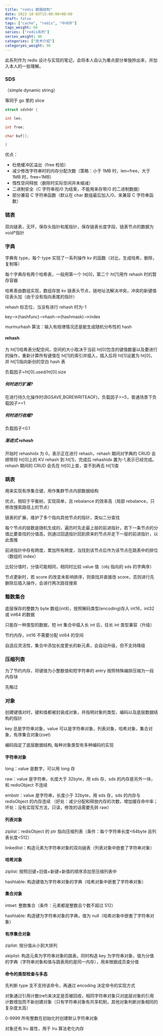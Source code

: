 ```yaml
---
title: "redis 数据结构"
date: 2022-10-03T15:00:00+08:00
draft: false
tags: ["cache", "redis", "中间件"]
tags_weight: 66
series: ["redis系列"]
series_weight: 96
categories: ["技术介绍"]
categoryes_weight: 96
---
```


此系列作为 redis 设计与实现的笔记，会将本人自认为重点部分单独拎出来，并加入本人的一些理解。

<!-- more -->

### SDS

（simple dynamic string）

等同于 go 里的 slice

```c
struct sdshdr {

int len;

int free;

char buf[];

}
```

优点：

- 杜绝缓冲区溢出（free 检验）
- 减少修改字符串时的内存分配次数（策略：小于 1MB 时，len=free，大于 1MB 时，free=1MB）
- 惰性空间释放（删除时实际空间并未缩减）
- 二进制安全（C 字符串视/0 为结束，不能用来存带/0 的二进制数据）
- 部分兼容 C 字符串函数（默认在 char 数组最后加入/0，来兼容 C 字符串函数）

### 链表

双向链表，无环，保存头指针和尾指针，保存链表长度字段，链表节点的数据为 void\*指针

### 字典

字典有 type，每个 type 实现了一系列操作 kv 的函数（对比，生成哈希，删除，复制等）

每个字典存有两个哈希表，一般用第一个 ht[0]，第二个 ht[1]用作 rehash 时的暂存容器

哈希表由数组实现，数组存放 kv 链表头节点，链地址法解决冲突，冲突的新键值往表头加（由于没有指向表尾的指针）

rehash 标志位，当没有进行 rehash 时为-1

key-->(hashfunc)-->hash-->(hashmask)-->index

murmurhash 算法：输入有规律情况还是能生成随机分布性的 hash

#### rehash

为 ht[1]哈希表分配空间，空间的大小取决于当前 ht[0]包含的键值数量以及要进行的操作，重新计算所有键值在 ht[1]的索引并插入，插入后将 ht[1]设置为 ht[0]，并 ht[1]指向新创的空白 hash 表

负载因子=ht[0].used/ht[0].size

##### 何时进行扩展?

在进行持久化操作时(BGSAVE,BGREWRITEAOF)，负载因子>=5，普通场景下负载因子>=1

##### 何时进行收缩?

负载因子<0.1

##### 渐进式 rehash

开始时 rehashidx 为 0，表示正在进行 rehash，rehash 期间对字典的 CRUD 会顺带将 ht[0]上的 KV rehash 到 ht[1]，完成后 rehashidx 置为-1,表示已经完成。rehash 期间的 CRUD 会先在 ht[0]上查，查不到再去 ht[1]查

### 跳表

用来实现有序集合键，用作集群节点内部数据结构

优点，相较于平衡树，实现简单，且 rebalance 的效率高（局部 rebalance，只修改搜索路径上的节点）

链表的扩展，维护了多个指向其他节点的指针，类似二分查找

每个节点的层数是随机生成的，遍历时先走最上层的前进指针，若下一条节点的分值比要查找的分值高，则通过回退指针回到原来的节点并走下一层的前进指针，以此类推

前进指针中存有跨度，累加所有跨度，当找到该节点后作为该节点在跳表中的排位（数组的 index）

比较分值时，分值可能相同，相同时比较 value 值（obj 指向的 sds 的字典序）

节点更新时，若 score 的改变未影响排序，则查找并直接改 score，否则进行先删除后插入操作，会进行两次路径搜索

### 整数集合

底层保存的整数为 byte 数组(int8)，按照解码类型(encoding)存入 int16，int32 或 int64 的数据

只能存一种类型的数据，短 int 集合中插入长 int 后，往长 int 类型兼容（升级）

节约内存，int16 不需要分配 int64 的空间

自适应灵活性，集合中添加长度更长的新元素，会自动升级，但不支持降级

### 压缩列表

为了节约内存，将键值为小整数值和短字符串的 entry 按照特殊编排压缩为一段内存块

先略过

### 对象

创建键值对时，键和值都被封装成对象，并指明对象的类型，编码以及底层数据结构的指针

key 总是字符串对象，value 可以是字符串对象，列表对象，哈希对象，集合对象，有序集合对象(zset)

编码指定了底层数据结构, 每种对象类型有多种编码的实现

#### 字符串对象

long：value 是数字，可以用 long 存

raw：value 是字符串，长度大于 32byte，用 sds 存，sds 的内存是另外一块，和 redisObject 不连续

embstr：value 是字符串，长度小于 32byte，用 sds 存，sds 的内存与 redisObject 的内存连续 （好处：减少分配和释放内存的次数，增加缓存命中率；坏处：没有实现写方法，只读，修改的话需要先转 raw）

#### 列表对象

ziplist：redisObject 的 ptr 指向压缩列表（条件：每个字符串长度<64byte 且列表长度<512）

linkedlist：构造元素为字符串对象的双向链表（列表对象中嵌套了字符串对象）

#### 哈希对象

ziplist: 按照旧键+旧值+新键+新值的顺序添加至压缩列表中

hashtable: 构造键值为字符串对象的字典（哈希对象中嵌套了字符串对象）

#### 集合对象

intset: 整数集合（条件：元素都是整数且个数不超过 512）

hashtable: 构造键为字符串对象的字典，值为 null（哈希对象中嵌套了字符串对象）

#### 有序集合对象

ziplist: 按分值从小到大排列

skiplist: 构造元素为字符串对象的跳表。同时构造 key 为字符串对象，值为分值的字典（字符串对象和值与跳表用的是同一内存），用来根据成员查分值

#### 命令的类型检查与多态

先判断 type 支不支持该命令，再通过 encoding 决定命令的实现方式

对象通过引用计数(ref)来决定是否被回收，相同字符串对象只对底层对象的引用计数增加而不新创建对象（只有字符串对象有共享机制，其他对象判断对象相同的复杂度太高）

0-9999 所有整数在初始化时创建默认字符串对象

对象还有 lru 属性，用于 lru 算法老化内存
